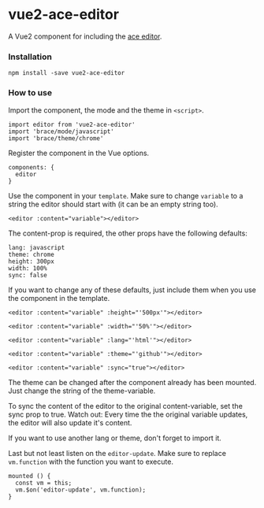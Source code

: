 # vue2-ace-editor

A Vue2 component for including the [ace editor](https://ace.c9.io/).

### Installation

```
npm install -save vue2-ace-editor
```

### How to use

Import the component, the mode and the theme in `<script>`.

```
import editor from 'vue2-ace-editor'
import 'brace/mode/javascript'
import 'brace/theme/chrome'
```

Register the component in the Vue options.

```
components: {
  editor
}
```

Use the component in your `template`. Make sure to change `variable` to a string
the editor should start with (it can be an empty string too).

```
<editor :content="variable"></editor>
```


The content-prop is required, the other props have the following defaults:

```
lang: javascript
theme: chrome
height: 300px
width: 100%
sync: false
```

If you want to change any of these defaults, just include them when you use the
component in the template.

```
<editor :content="variable" :height="'500px'"></editor>

<editor :content="variable" :width="'50%'"></editor>

<editor :content="variable" :lang="'html'"></editor>

<editor :content="variable" :theme="'github'"></editor>

<editor :content="variable" :sync="true"></editor>
```

The theme can be changed after the component already has been mounted. Just
change the string of the theme-variable.

To sync the content of the editor to the original content-variable, set the
sync prop to true. Watch out: Every time the the original variable updates, the
editor will also update it's content.

If you want to use another lang or theme, don't forget to import it.

Last but not least listen on the `editor-update`. Make sure to replace
`vm.function` with the function you want to execute.

```
mounted () {
  const vm = this;
  vm.$on('editor-update', vm.function);
}
```
